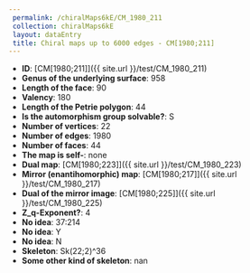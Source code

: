 ```yaml
--- 
 permalink: /chiralMaps6kE/CM_1980_211 
 collection: chiralMaps6kE
 layout: dataEntry
 title: Chiral maps up to 6000 edges - CM[1980;211]
---
```


- **ID**: [CM[1980;211]]({{ site.url }}/test/CM_1980_211)
- **Genus of the underlying surface**: 958
- **Length of the face**: 90
- **Valency**: 180
- **Length of the Petrie polygon**: 44
- **Is the automorphism group solvable?**: S
- **Number of vertices**: 22
- **Number of edges**: 1980
- **Number of faces**: 44
- **The map is self-**: none
- **Dual map**: [CM[1980;223]]({{ site.url }}/test/CM_1980_223)
- **Mirror (enantihomorphic) map**: [CM[1980;217]]({{ site.url }}/test/CM_1980_217)
- **Dual of the mirror image**: [CM[1980;225]]({{ site.url }}/test/CM_1980_225)
- **Z_q-Exponent?**: 4
- **No idea**:  37:214
- **No idea**: Y
- **No idea**: N
- **Skeleton**: Sk(22;2)^36
- **Some other kind of skeleton**: nan
